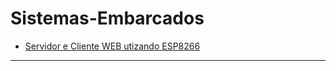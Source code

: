 # Sistemas-Embarcados

* [Servidor e Cliente WEB utizando ESP8266](ESP8266/Arduino%20IDE/WEB "Configuração e utilização WEB ESP8266 Arduino IDE")
------

